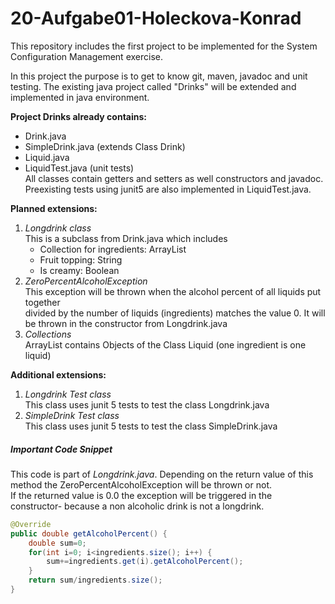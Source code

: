 # 20-Aufgabe01-Holeckova-Konrad
This repository includes the first project to be implemented for the System Configuration Management exercise.

In this project the purpose is to get to know git, maven, javadoc and unit testing.
The existing java project called "Drinks" will be extended and implemented in java environment.

**Project Drinks already contains:**
- Drink.java
- SimpleDrink.java (extends Class Drink)
- Liquid.java
- LiquidTest.java (unit tests) <br />
All classes contain getters and setters as well constructors and javadoc.
Preexisting tests using junit5 are also implemented in LiquidTest.java.

**Planned extensions:** <br />
1. *Longdrink class*  <br />
This is a subclass from Drink.java which includes <br />
    - Collection for ingredients: ArrayList
    - Fruit topping: String
    - Is creamy: Boolean
2. *ZeroPercentAlcoholException* <br />
This exception will be thrown when the alcohol percent of all liquids put together<br />
divided by the number of liquids (ingredients) matches the value 0. It will be thrown in the constructor from Longdrink.java <br/>
3. *Collections* <br />
ArrayList contains Objects of the Class Liquid (one ingredient is one liquid) <br /> <a/>

**Additional extensions:**<br />
1. *Longdrink Test class*<br />
This class uses junit 5 tests to test the class Longdrink.java
2. *SimpleDrink Test class*<br />
This class uses junit 5 tests to test the class SimpleDrink.java

##### Important Code Snippet
This code is part of *Longdrink.java*. Depending on the return value of this
method the ZeroPercentAlcoholException will be thrown or not.<br />
If the returned value is 0.0 the exception will be triggered in the constructor-
because a non alcoholic drink is not a longdrink.

```java
@Override
public double getAlcoholPercent() {
    double sum=0;
    for(int i=0; i<ingredients.size(); i++) {
        sum+=ingredients.get(i).getAlcoholPercent();
    }
    return sum/ingredients.size();
}
```
